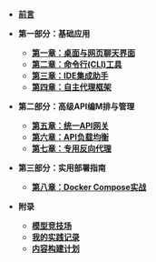- [**前言**](preface.md)

- **第一部分：基础应用**
  - [**第一章：桌面与网页聊天界面**](part1/chapter1-gui-clients.md)
  - [**第二章：命令行(CLI)工具**](part1/chapter2-cli-tools.md)
  - [**第三章：IDE集成助手**](part1/chapter3-ide-assistants.md)
  - [**第四章：自主代理框架**](part1/chapter4-agent-frameworks.md)

- **第二部分：高级API编M排与管理**
  - [**第五章：统一API网关**](part2/chapter5-unified-gateways.md)
  - [**第六章：API负载均衡**](part2/chapter6-load-balancing.md)
  - [**第七章：专用反向代理**](part2/chapter7-specialized-proxies.md)

- **第三部分：实用部署指南**
  - [**第八章：Docker Compose实战**](part3/chapter8-docker-compose.md)

- **附录**
  - [**模型竞技场**](appendix/model-arena.md)
  - [**我的实践记录**](appendix/my-lab-notes.md)
  - [**内容构建计划**](CONTENT_PLAN.md)
